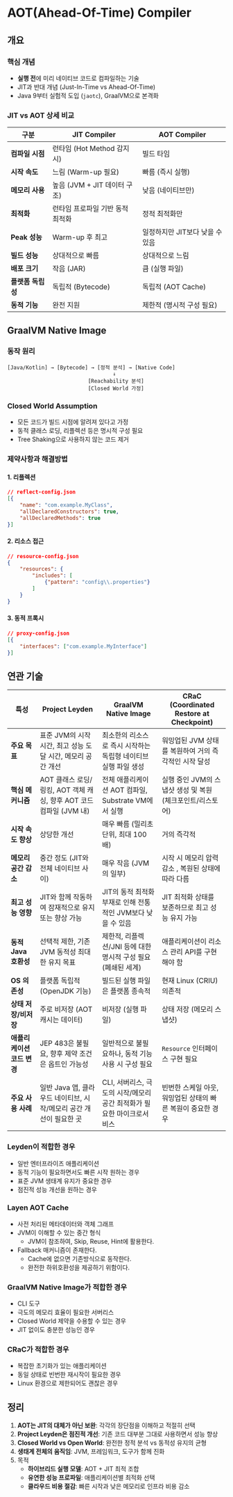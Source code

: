 # AOT(Ahead-Of-Time) Compiler 

## 개요

### 핵심 개념
- **실행 전**에 미리 네이티브 코드로 컴파일하는 기술
- JIT과 반대 개념 (Just-In-Time vs Ahead-Of-Time)
- Java 9부터 실험적 도입 (`jaotc`), GraalVM으로 본격화

### JIT vs AOT 상세 비교
| 구분          | JIT Compiler          | AOT Compiler        |
|-------------|-----------------------|---------------------|
| **컴파일 시점**  | 런타임 (Hot Method 감지 시) | 빌드 타임               |
| **시작 속도**   | 느림 (Warm-up 필요)       | 빠름 (즉시 실행)          |
| **메모리 사용**  | 높음 (JVM + JIT 데이터 구조) | 낮음 (네이티브만)          |
| **최적화**     | 런타임 프로파일 기반 동적 최적화    | 정적 최적화만             |
| **Peak 성능** | Warm-up 후 최고          | 일정하지만 JIT보다 낮을 수 있음 |
| **빌드 성능**   | 상대적으로 빠름              | 상대적으로 느림            |
| **배포 크기**   | 작음 (JAR)              | 큼 (실행 파일)           |
| **플랫폼 독립성** | 독립적 (Bytecode)        | 독립적 (AOT Cache)     |
| **동적 기능**   | 완전 지원                 | 제한적 (명시적 구성 필요)     |

## GraalVM Native Image

### 동작 원리
```
[Java/Kotlin] → [Bytecode] → [정적 분석] → [Native Code]
                                  ↓
                          [Reachability 분석]
                          [Closed World 가정]
```

### Closed World Assumption
- 모든 코드가 빌드 시점에 알려져 있다고 가정
- 동적 클래스 로딩, 리플렉션 등은 명시적 구성 필요
- Tree Shaking으로 사용하지 않는 코드 제거

### 제약사항과 해결방법

#### 1. 리플렉션
```json
// reflect-config.json
[{
    "name": "com.example.MyClass",
    "allDeclaredConstructors": true,
    "allDeclaredMethods": true
}]
```

#### 2. 리소스 접근
```json
// resource-config.json
{
    "resources": {
        "includes": [
            {"pattern": "config\\.properties"}
        ]
    }
}
```

#### 3. 동적 프록시
```json
// proxy-config.json
[{
    "interfaces": ["com.example.MyInterface"]
}]
```

## 연관 기술
| **특성** | **Project Leyden** | **GraalVM Native Image** | **CRaC (Coordinated Restore at Checkpoint)** |
| --- | --- | --- | --- |
| **주요 목표** | 표준 JVM의 시작 시간, 최고 성능 도달 시간, 메모리 공간 개선| 최소한의 리소스로 즉시 시작하는 독립형 네이티브 실행 파일 생성 | 워밍업된 JVM 상태를 복원하여 거의 즉각적인 시작 달성 |
| **핵심 메커니즘** | AOT 클래스 로딩/링킹, AOT 객체 캐싱, 향후 AOT 코드 컴파일 (JVM 내) | 전체 애플리케이션 AOT 컴파일, Substrate VM에서 실행 | 실행 중인 JVM의 스냅샷 생성 및 복원 (체크포인트/리스토어) |
| **시작 속도 향상** | 상당한 개선 | 매우 빠름 (밀리초 단위, 최대 100배) | 거의 즉각적 |
| **메모리 공간 감소** | 중간 정도 (JIT와 전체 네이티브 사이)  | 매우 작음 (JVM의 일부)  | 시작 시 메모리 압력 감소 , 복원된 상태에 따라 다름 |
| **최고 성능 영향** | JIT와 함께 작동하여 잠재적으로 유지 또는 향상 가능  | JIT의 동적 최적화 부재로 인해 전통적인 JVM보다 낮을 수 있음 | JIT 최적화 상태를 보존하므로 최고 성능 유지 가능 |
| **동적 Java 호환성** | 선택적 제한, 기존 JVM 동적성 최대한 유지 목표  | 제한적, 리플렉션/JNI 등에 대한 명시적 구성 필요 (폐쇄된 세계) | 애플리케이션이 리소스 관리 API를 구현해야 함 |
| **OS 의존성** | 플랫폼 독립적 (OpenJDK 기능) | 빌드된 실행 파일은 플랫폼 종속적  | 현재 Linux (CRIU) 의존적 |
| **상태 저장/비저장** | 주로 비저장 (AOT 캐시는 데이터) | 비저장 (실행 파일) | 상태 저장 (메모리 스냅샷) |
| **애플리케이션 코드 변경** | JEP 483은 불필요, 향후 제약 조건은 옵트인 가능성 | 일반적으로 불필요하나, 동적 기능 사용 시 구성 필요 | `Resource` 인터페이스 구현 필요 |
| **주요 사용 사례** | 일반 Java 앱, 클라우드 네이티브, 시작/메모리 공간 개선이 필요한 곳 | CLI, 서버리스, 극도의 시작/메모리 공간 최적화가 필요한 마이크로서비스 | 빈번한 스케일 아웃, 워밍업된 상태의 빠른 복원이 중요한 경우 |


### Leyden이 적합한 경우
- 일반 엔터프라이즈 애플리케이션
- 동적 기능이 필요하면서도 빠른 시작 원하는 경우
- 표준 JVM 생태계 유지가 중요한 경우
- 점진적 성능 개선을 원하는 경우

### Layen AOT Cache
- 사전 처리된 메타데이터와 객체 그래프
- JVM이 이해할 수 있는 중간 형식
  - JVM이 참조하여, Skip, Reuse, Hint에 활용한다.
- Fallback 매커니즘이 존재한다.
  - Cache에 없으면 기존방식으로 동작한다.
  - 완전한 하위호환성을 제공하기 위함이다.

### GraalVM Native Image가 적합한 경우
- CLI 도구
- 극도의 메모리 효율이 필요한 서버리스
- Closed World 제약을 수용할 수 있는 경우
- JIT 없이도 충분한 성능인 경우

### CRaC가 적합한 경우
- 복잡한 초기화가 있는 애플리케이션
- 동일 상태로 빈번한 재시작이 필요한 경우
- Linux 환경으로 제한되어도 괜찮은 경우


## 정리

1. **AOT는 JIT의 대체가 아닌 보완**: 각각의 장단점을 이해하고 적절히 선택
2. **Project Leyden은 점진적 개선**: 기존 코드 대부분 그대로 사용하면서 성능 향상
3. **Closed World vs Open World**: 완전한 정적 분석 vs 동적성 유지의 균형
4. **생태계 전체의 움직임**: JVM, 프레임워크, 도구가 함께 진화
5. 목적
   - **하이브리드 실행 모델**: AOT + JIT 최적 조합
   - **유연한 성능 프로파일**: 애플리케이션별 최적화 선택
   - **클라우드 비용 절감**: 빠른 시작과 낮은 메모리로 인프라 비용 감소